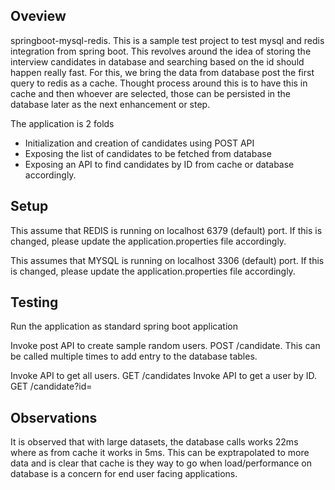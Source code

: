 ## Oveview
springboot-mysql-redis. This is a sample test project to test mysql and redis integration from spring boot. This revolves around the idea of storing the interview candidates in database and searching based on the id should happen really fast. For this, we bring the data from database post the first query to redis as a cache. Thought process around this is to have this in cache and then whoever are selected, those can be persisted in the database later as the next enhancement or step.

The application is 2 folds
* Initialization and creation of candidates using POST API
* Exposing the list of candidates to be fetched from database
* Exposing an API to find candidates by ID from cache or database accordingly.

## Setup
This assume that REDIS is running on localhost 6379 (default) port. If this is changed, please update the application.properties file accordingly.

This assumes that MYSQL is running on localhost 3306 (default) port. If this is changed, please update the application.properties file accordingly.

## Testing
Run the application as standard spring boot application

Invoke post API to create sample random users. POST /candidate. This can be called multiple times to add entry to the database tables.

Invoke API to get all users. GET /candidates
Invoke API to get a user by ID. GET /candidate?id=<VALUE>

## Observations
It is observed that with large datasets, the database calls works 22ms where as from cache it works in 5ms. This can be exptrapolated to more data and is clear that cache is they way to go when load/performance on database is a concern for end user facing applications.